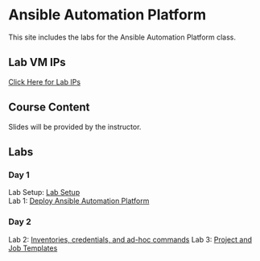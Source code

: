 # Ansible Automation Platform

This site includes the labs for the Ansible Automation Platform class.   

## Lab VM IPs
[Click Here for Lab IPs](https://docs.google.com/spreadsheets/d/1gTV6btPeIyyXylRkDn2_LNbWkf9BGU6wsi5eIb-ynLY/edit?usp=sharing)


## Course Content   
Slides will be provided by the instructor.

## Labs   
### Day 1      
Lab Setup: [Lab Setup](labs/lab-setup)   
Lab 1: [Deploy Ansible Automation Platform](labs/install-aap/)   

### Day 2
Lab 2: [Inventories, credentials, and ad-hoc commands](labs/aap-inventory-creds-ad-hoc/)
Lab 3: [Project and Job Templates](labs/aap-projects-templates-jobs/)

